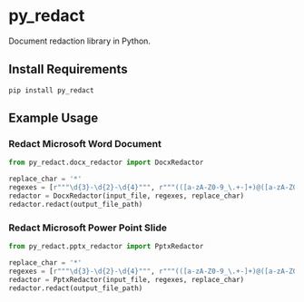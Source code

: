 # py_redact

Document redaction library in Python.

## Install Requirements

```
pip install py_redact
```

## Example Usage

### Redact Microsoft Word Document

```python
from py_redact.docx_redactor import DocxRedactor

replace_char = '*'
regexes = [r"""\d{3}-\d{2}-\d{4}""", r"""(([a-zA-Z0-9_\.+-]+)@([a-zA-Z0-9-]+)\.[a-zA-Z0-9-\.]+)"""]
redactor = DocxRedactor(input_file, regexes, replace_char)
redactor.redact(output_file_path)
```

### Redact Microsoft Power Point Slide

```python
from py_redact.pptx_redactor import PptxRedactor

replace_char = '*'
regexes = [r"""\d{3}-\d{2}-\d{4}""", r"""(([a-zA-Z0-9_\.+-]+)@([a-zA-Z0-9-]+)\.[a-zA-Z0-9-\.]+)"""]
redactor = PptxRedactor(input_file, regexes, replace_char)
redactor.redact(output_file_path)
```